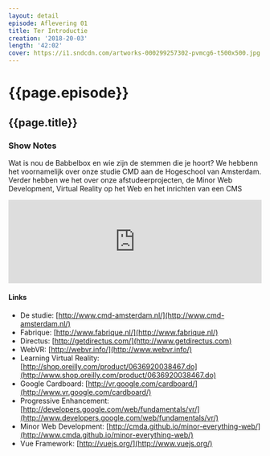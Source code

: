 ```yaml
---
layout: detail
episode: Aflevering 01
title: Ter Introductie
creation: '2018-20-03'
length: '42:02'
cover: https://i1.sndcdn.com/artworks-000299257302-pvmcg6-t500x500.jpg
---
```



# {{page.episode}}

## {{page.title}}

### Show Notes
Wat is nou de Babbelbox en wie zijn de stemmen die je hoort? We hebbenn het voornamelijk over onze studie CMD aan de Hogeschool van Amsterdam. Verder hebben we het over onze afstudeerprojecten, de Minor Web Development, Virtual Reality op het Web en het inrichten van een CMS

<iframe width="100%" height="166" scrolling="no" frameborder="no" allow="autoplay" src="https://w.soundcloud.com/player/?url=https%3A//api.soundcloud.com/tracks/396431832&color=%235f5cb5&auto_play=false&hide_related=false&show_comments=true&show_user=true&show_reposts=false&show_teaser=true"></iframe>

#### Links
* De studie: [http://www.cmd-amsterdam.nl/](http://www.cmd-amsterdam.nl/)
* Fabrique: [http://www.fabrique.nl/](http://www.fabrique.nl/)
* Directus: [http://getdirectus.com/](http://www.getdirectus.com)
* WebVR: [http://webvr.info/](http://www.webvr.info/)
* Learning Virtual Reality: [http://shop.oreilly.com/product/0636920038467.do](http://www.shop.oreilly.com/product/0636920038467.do)
* Google Cardboard: [http://vr.google.com/cardboard/](http://www.vr.google.com/cardboard/)
* Progressive Enhancement: [http://developers.google.com/web/fundamentals/vr/](http://www.developers.google.com/web/fundamentals/vr/)
* Minor Web Development: [http://cmda.github.io/minor-everything-web/](http://www.cmda.github.io/minor-everything-web/)
* Vue Framework: [http://vuejs.org/](http://www.vuejs.org/)
